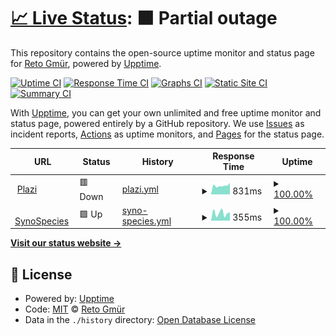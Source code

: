 # [📈 Live Status](https://retog.github.io/my-upptime): <!--live status--> **🟧 Partial outage**

This repository contains the open-source uptime monitor and status page for [Reto Gmür](https://retog.github.io/my-upptime), powered by [Upptime](https://github.com/upptime/upptime).

[![Uptime CI](https://github.com/retog/my-upptime/workflows/Uptime%20CI/badge.svg)](https://github.com/retog/my-upptime/actions?query=workflow%3A%22Uptime+CI%22)
[![Response Time CI](https://github.com/retog/my-upptime/workflows/Response%20Time%20CI/badge.svg)](https://github.com/retog/my-upptime/actions?query=workflow%3A%22Response+Time+CI%22)
[![Graphs CI](https://github.com/retog/my-upptime/workflows/Graphs%20CI/badge.svg)](https://github.com/retog/my-upptime/actions?query=workflow%3A%22Graphs+CI%22)
[![Static Site CI](https://github.com/retog/my-upptime/workflows/Static%20Site%20CI/badge.svg)](https://github.com/retog/my-upptime/actions?query=workflow%3A%22Static+Site+CI%22)
[![Summary CI](https://github.com/retog/my-upptime/workflows/Summary%20CI/badge.svg)](https://github.com/retog/my-upptime/actions?query=workflow%3A%22Summary+CI%22)

With [Upptime](https://upptime.js.org), you can get your own unlimited and free uptime monitor and status page, powered entirely by a GitHub repository. We use [Issues](https://github.com/retog/my-upptime/issues) as incident reports, [Actions](https://github.com/retog/my-upptime/actions) as uptime monitors, and [Pages](https://retog.github.io/my-upptime) for the status page.

<!--start: status pages-->
<!-- This summary is generated by Upptime (https://github.com/upptime/upptime) -->
<!-- Do not edit this manually, your changes will be overwritten -->
<!-- prettier-ignore -->
| URL | Status | History | Response Time | Uptime |
| --- | ------ | ------- | ------------- | ------ |
| <img alt="" src="https://icons.duckduckgo.com/ip3/www.plazi.org.ico" height="13"> [Plazi](https://www.plazi.org) | 🟥 Down | [plazi.yml](https://github.com/retog/my-upptime/commits/HEAD/history/plazi.yml) | <details><summary><img alt="Response time graph" src="./graphs/plazi/response-time-week.png" height="20"> 831ms</summary><br><a href="https://retog.github.io/my-upptime/history/plazi"><img alt="Response time 893" src="https://img.shields.io/endpoint?url=https%3A%2F%2Fraw.githubusercontent.com%2Fretog%2Fmy-upptime%2FHEAD%2Fapi%2Fplazi%2Fresponse-time.json"></a><br><a href="https://retog.github.io/my-upptime/history/plazi"><img alt="24-hour response time 1093" src="https://img.shields.io/endpoint?url=https%3A%2F%2Fraw.githubusercontent.com%2Fretog%2Fmy-upptime%2FHEAD%2Fapi%2Fplazi%2Fresponse-time-day.json"></a><br><a href="https://retog.github.io/my-upptime/history/plazi"><img alt="7-day response time 831" src="https://img.shields.io/endpoint?url=https%3A%2F%2Fraw.githubusercontent.com%2Fretog%2Fmy-upptime%2FHEAD%2Fapi%2Fplazi%2Fresponse-time-week.json"></a><br><a href="https://retog.github.io/my-upptime/history/plazi"><img alt="30-day response time 1101" src="https://img.shields.io/endpoint?url=https%3A%2F%2Fraw.githubusercontent.com%2Fretog%2Fmy-upptime%2FHEAD%2Fapi%2Fplazi%2Fresponse-time-month.json"></a><br><a href="https://retog.github.io/my-upptime/history/plazi"><img alt="1-year response time 898" src="https://img.shields.io/endpoint?url=https%3A%2F%2Fraw.githubusercontent.com%2Fretog%2Fmy-upptime%2FHEAD%2Fapi%2Fplazi%2Fresponse-time-year.json"></a></details> | <details><summary><a href="https://retog.github.io/my-upptime/history/plazi">100.00%</a></summary><a href="https://retog.github.io/my-upptime/history/plazi"><img alt="All-time uptime 99.99%" src="https://img.shields.io/endpoint?url=https%3A%2F%2Fraw.githubusercontent.com%2Fretog%2Fmy-upptime%2FHEAD%2Fapi%2Fplazi%2Fuptime.json"></a><br><a href="https://retog.github.io/my-upptime/history/plazi"><img alt="24-hour uptime 100.00%" src="https://img.shields.io/endpoint?url=https%3A%2F%2Fraw.githubusercontent.com%2Fretog%2Fmy-upptime%2FHEAD%2Fapi%2Fplazi%2Fuptime-day.json"></a><br><a href="https://retog.github.io/my-upptime/history/plazi"><img alt="7-day uptime 100.00%" src="https://img.shields.io/endpoint?url=https%3A%2F%2Fraw.githubusercontent.com%2Fretog%2Fmy-upptime%2FHEAD%2Fapi%2Fplazi%2Fuptime-week.json"></a><br><a href="https://retog.github.io/my-upptime/history/plazi"><img alt="30-day uptime 100.00%" src="https://img.shields.io/endpoint?url=https%3A%2F%2Fraw.githubusercontent.com%2Fretog%2Fmy-upptime%2FHEAD%2Fapi%2Fplazi%2Fuptime-month.json"></a><br><a href="https://retog.github.io/my-upptime/history/plazi"><img alt="1-year uptime 99.98%" src="https://img.shields.io/endpoint?url=https%3A%2F%2Fraw.githubusercontent.com%2Fretog%2Fmy-upptime%2FHEAD%2Fapi%2Fplazi%2Fuptime-year.json"></a></details>
| <img alt="" src="https://icons.duckduckgo.com/ip3/synospecies.plazi.org.ico" height="13"> [SynoSpecies](https://synospecies.plazi.org) | 🟩 Up | [syno-species.yml](https://github.com/retog/my-upptime/commits/HEAD/history/syno-species.yml) | <details><summary><img alt="Response time graph" src="./graphs/syno-species/response-time-week.png" height="20"> 355ms</summary><br><a href="https://retog.github.io/my-upptime/history/syno-species"><img alt="Response time 408" src="https://img.shields.io/endpoint?url=https%3A%2F%2Fraw.githubusercontent.com%2Fretog%2Fmy-upptime%2FHEAD%2Fapi%2Fsyno-species%2Fresponse-time.json"></a><br><a href="https://retog.github.io/my-upptime/history/syno-species"><img alt="24-hour response time 386" src="https://img.shields.io/endpoint?url=https%3A%2F%2Fraw.githubusercontent.com%2Fretog%2Fmy-upptime%2FHEAD%2Fapi%2Fsyno-species%2Fresponse-time-day.json"></a><br><a href="https://retog.github.io/my-upptime/history/syno-species"><img alt="7-day response time 355" src="https://img.shields.io/endpoint?url=https%3A%2F%2Fraw.githubusercontent.com%2Fretog%2Fmy-upptime%2FHEAD%2Fapi%2Fsyno-species%2Fresponse-time-week.json"></a><br><a href="https://retog.github.io/my-upptime/history/syno-species"><img alt="30-day response time 364" src="https://img.shields.io/endpoint?url=https%3A%2F%2Fraw.githubusercontent.com%2Fretog%2Fmy-upptime%2FHEAD%2Fapi%2Fsyno-species%2Fresponse-time-month.json"></a><br><a href="https://retog.github.io/my-upptime/history/syno-species"><img alt="1-year response time 418" src="https://img.shields.io/endpoint?url=https%3A%2F%2Fraw.githubusercontent.com%2Fretog%2Fmy-upptime%2FHEAD%2Fapi%2Fsyno-species%2Fresponse-time-year.json"></a></details> | <details><summary><a href="https://retog.github.io/my-upptime/history/syno-species">100.00%</a></summary><a href="https://retog.github.io/my-upptime/history/syno-species"><img alt="All-time uptime 99.99%" src="https://img.shields.io/endpoint?url=https%3A%2F%2Fraw.githubusercontent.com%2Fretog%2Fmy-upptime%2FHEAD%2Fapi%2Fsyno-species%2Fuptime.json"></a><br><a href="https://retog.github.io/my-upptime/history/syno-species"><img alt="24-hour uptime 100.00%" src="https://img.shields.io/endpoint?url=https%3A%2F%2Fraw.githubusercontent.com%2Fretog%2Fmy-upptime%2FHEAD%2Fapi%2Fsyno-species%2Fuptime-day.json"></a><br><a href="https://retog.github.io/my-upptime/history/syno-species"><img alt="7-day uptime 100.00%" src="https://img.shields.io/endpoint?url=https%3A%2F%2Fraw.githubusercontent.com%2Fretog%2Fmy-upptime%2FHEAD%2Fapi%2Fsyno-species%2Fuptime-week.json"></a><br><a href="https://retog.github.io/my-upptime/history/syno-species"><img alt="30-day uptime 100.00%" src="https://img.shields.io/endpoint?url=https%3A%2F%2Fraw.githubusercontent.com%2Fretog%2Fmy-upptime%2FHEAD%2Fapi%2Fsyno-species%2Fuptime-month.json"></a><br><a href="https://retog.github.io/my-upptime/history/syno-species"><img alt="1-year uptime 99.98%" src="https://img.shields.io/endpoint?url=https%3A%2F%2Fraw.githubusercontent.com%2Fretog%2Fmy-upptime%2FHEAD%2Fapi%2Fsyno-species%2Fuptime-year.json"></a></details>

<!--end: status pages-->

[**Visit our status website →**](https://retog.github.io/my-upptime)

## 📄 License

- Powered by: [Upptime](https://github.com/upptime/upptime)
- Code: [MIT](./LICENSE) © [Reto Gmür](https://retog.github.io/my-upptime)
- Data in the `./history` directory: [Open Database License](https://opendatacommons.org/licenses/odbl/1-0/)
